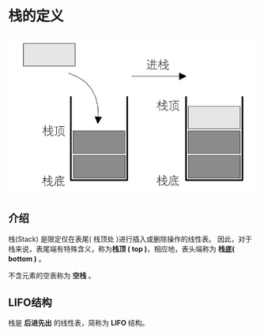 # 栈的定义

<img src="./images/1.png">

## 介绍
栈(Stack) 是限定仅在表尾( 栈顶处 )进行插入或删除操作的线性表。 因此，对于栈来说，表尾端有特殊含义，称为**栈顶 ( top )**，相应地，表头端称为 **栈底( bottom )** 。

不含元素的空表称为 **空栈** 。

## LIFO结构

栈是 **后进先出** 的线性表，简称为 **LIFO** 结构。

